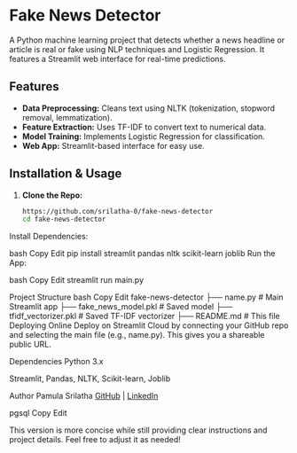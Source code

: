 # Fake News Detector

A Python machine learning project that detects whether a news headline or article is real or fake using NLP techniques and Logistic Regression. It features a Streamlit web interface for real-time predictions.

## Features

- **Data Preprocessing:** Cleans text using NLTK (tokenization, stopword removal, lemmatization).
- **Feature Extraction:** Uses TF-IDF to convert text to numerical data.
- **Model Training:** Implements Logistic Regression for classification.
- **Web App:** Streamlit-based interface for easy use.

## Installation & Usage

1. **Clone the Repo:**
   ```bash
   https://github.com/srilatha-0/fake-news-detector
   cd fake-news-detector
Install Dependencies:

bash
Copy
Edit
pip install streamlit pandas nltk scikit-learn joblib
Run the App:

bash
Copy
Edit
streamlit run main.py

Project Structure
bash
Copy
Edit
fake-news-detector
├── name.py                   # Main Streamlit app
├── fake_news_model.pkl       # Saved model
├── tfidf_vectorizer.pkl      # Saved TF-IDF vectorizer
├── README.md                 # This file
Deploying Online
Deploy on Streamlit Cloud by connecting your GitHub repo and selecting the main file (e.g., name.py). This gives you a shareable public URL.

Dependencies
Python 3.x

Streamlit, Pandas, NLTK, Scikit-learn, Joblib

Author
Pamula Srilatha
[GitHub](https://github.com/srilatha-0) | [LinkedIn](https://www.linkedin.com/in/srilatha-p-47bb22357/)

pgsql
Copy
Edit

This version is more concise while still providing clear instructions and project details. Feel free to adjust it as needed!

